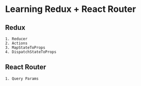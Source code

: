 # Learning Redux + React Router
## Redux 
    1. Reducer
    2. Actions
    3. MapStateToProps
    4. DispatchStateToProps

## React Router
    1. Query Params


